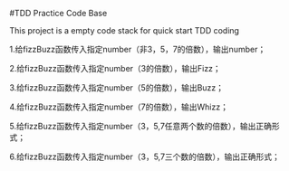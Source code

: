 #TDD Practice Code Base

This project is a empty code stack for quick start TDD coding

1.给fizzBuzz函数传入指定number（非3，5，7的倍数），输出number；

2.给fizzBuzz函数传入指定number（3的倍数），输出Fizz；

3.给fizzBuzz函数传入指定number（5的倍数），输出Buzz；

4.给fizzBuzz函数传入指定number（7的倍数），输出Whizz；

5.给fizzBuzz函数传入指定number（3，5,7任意两个数的倍数），输出正确形式；

6.给fizzBuzz函数传入指定number（3，5,7三个数的倍数），输出正确形式；
